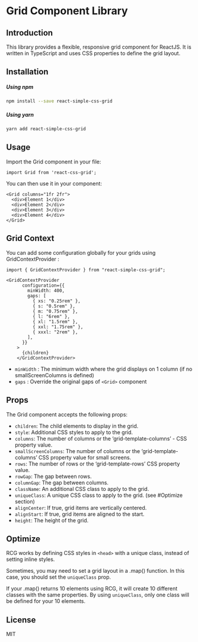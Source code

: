 # Grid Component Library

## Introduction

This library provides a flexible, responsive grid component for ReactJS. It is written in TypeScript and uses CSS properties to define the grid layout.

## Installation

##### Using npm

```bash
npm install --save react-simple-css-grid
```

##### Using yarn

```bash
yarn add react-simple-css-grid
```

## Usage

Import the Grid component in your file:

```
import Grid from 'react-css-grid';
```

You can then use it in your component:

```
<Grid columns="1fr 2fr">
  <div>Element 1</div>
  <div>Element 2</div>
  <div>Element 3</div>
  <div>Element 4</div>
</Grid>
```

## Grid Context

You can add some configuration globally for your grids using GridContextProvider :

```
import { GridContextProvider } from "react-simple-css-grid";

<GridContextProvider
      configuration={{
        minWidth: 400,
        gaps: [
          { xs: "0.25rem" },
          { s: "0.5rem" },
          { m: "0.75rem" },
          { l: "6rem" },
          { xl: "1.5rem" },
          { xxl: "1.75rem" },
          { xxxl: "2rem" },
        ],
      }}
    >
      {children}
    </GridContextProvider>
```

- `minWidth` : The minimum width where the grid displays on 1 column (if no smallScreenColumns is defined)
- `gaps` : Override the original gaps of `<Grid>` component

## Props

The Grid component accepts the following props:

- `children`: The child elements to display in the grid.
- `style`: Additional CSS styles to apply to the grid.
- `columns`: The number of columns or the ‘grid-template-columns’ - CSS property value.
- `smallScreenColumns`: The number of columns or the ‘grid-template-columns’ CSS property value for small screens.
- `rows`: The number of rows or the ‘grid-template-rows’ CSS property value.
- `rowGap`: The gap between rows.
- `columnGap`: The gap between columns.
- `className`: An additional CSS class to apply to the grid.
- `uniqueClass`: A unique CSS class to apply to the grid. (see #Optimize section)
- `alignCenter`: If true, grid items are vertically centered.
- `alignStart`: If true, grid items are aligned to the start.
- `height`: The height of the grid.

## Optimize

RCG works by defining CSS styles in `<head>` with a unique class, instead of setting inline styles.

Sometimes, you may need to set a grid layout in a .map() function. In this case, you should set the `uniqueClass` prop.

If your .map() returns 10 elements using RCG, it will create 10 different classes with the same properties. By using `uniqueClass`, only one class will be defined for your 10 elements.

## License

MIT
